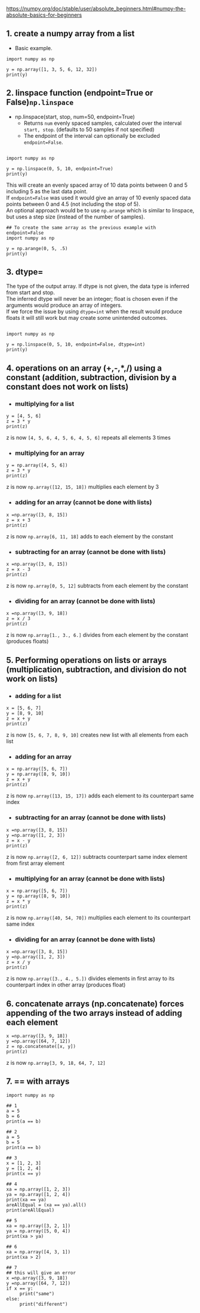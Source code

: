 https://numpy.org/doc/stable/user/absolute_beginners.html#numpy-the-absolute-basics-for-beginners

## 1. create a numpy array from a list

- Basic example.

```python3
import numpy as np

y = np.array([1, 3, 5, 6, 12, 32])
print(y)

```

## 2. linspace function (endpoint=True or False)`np.linspace`

- np.linspace(start, stop, num=50, endpoint=True)  
    - Returns `num` evenly spaced samples, calculated over the interval `start, stop`. (defaults to 50 samples if not specified)
    - The endpoint of the interval can optionally be excluded `endpoint=False`.
 
```python3

import numpy as np

y = np.linspace(0, 5, 10, endpoint=True)
print(y)

```

This will create an evenly spaced array of 10 data points between 0 and 5 including 5 as the last data point.  
If `endpoint=False` was used it would give an array of 10 evenly spaced data points between 0 and 4.5 (not including the stop of 5).  
An optional approach would be to use `np.arange` which is similar to linspace, but uses a step size (instead of the number of samples).

```python3
## To create the same array as the previous example with endpoint=False
import numpy as np

y = np.arange(0, 5, .5)
print(y)

```

## 3. dtype=

The type of the output array. If dtype is not given, the data type is inferred from start and stop.  
The inferred dtype will never be an integer; float is chosen even if the arguments would produce an array of integers.  
If we force the issue by using `dtype=int` when the result would produce floats it will still work but may create some unintended outcomes.

```python3

import numpy as np

y = np.linspace(0, 5, 10, endpoint=False, dtype=int)
print(y)

```

## 4. operations on an array (+,-,*,/) using a constant (addition, subtraction, division by a constant does not work on lists)

   - ### multiplying for a list
```python3 
y = [4, 5, 6]  
z = 3 * y
print(z)
```
z is now `[4, 5, 6, 4, 5, 6, 4, 5, 6]` repeats all elements 3 times
   
   - ### multiplying for an array
```python3
y = np.array([4, 5, 6])  
z = 3 * y
print(z)
```
z is now `np.array([12, 15, 18])` multiplies each element by 3
   
   - ### adding for an array (cannot be done with lists)
```python3
x =np.array([3, 8, 15])  
z = x + 3  
print(z)
```
z is now `np.array[6, 11, 18]` adds to each element by the constant
   
   - ### subtracting for an array (cannot be done with lists)
```python3
x =np.array([3, 8, 15])  
z = x - 3
print(z)
```
z is now `np.array[0, 5, 12]` subtracts from each element by the constant
   
   - ### dividing for an array (cannot be done with lists)
```python3 
x =np.array([3, 9, 18])  
z = x / 3
print(z)
```
z is now `np.array[1., 3., 6.]` divides from each element by the constant (produces floats)
   
## 5. Performing operations on lists or arrays (multiplication, subtraction, and division do not work on lists)

   - ### adding for a list
```python3 
x = [5, 6, 7]  
y = [8, 9, 10]  
z = x + y
print(z)
```
z is now `[5, 6, 7, 8, 9, 10]` creates new list with all elements from each list
   
   - ### adding for an array
```python3   
x = np.array([5, 6, 7])  
y = np.array([8, 9, 10])  
z = x + y
print(z)
```
z is now `np.array([13, 15, 17])` adds each element to its counterpart same index
   
   - ### subtracting for an array (cannot be done with lists)
```python3
x =np.array([3, 8, 15])  
y =np.array([1, 2, 3])  
z = x - y
print(z)
```
z is now `np.array([2, 6, 12])` subtracts counterpart same index element from first array element
   
   - ### multiplying for an array (cannot be done with lists)
```python3
x = np.array([5, 6, 7])  
y = np.array([8, 9, 10])  
z = x * y
print(z)
```
z is now `np.array([40, 54, 70])` multiplies each element to its counterpart same index
    
   - ### dividing for an array (cannot be done with lists)
```python3
x =np.array([3, 8, 15])  
y =np.array([1, 2, 3])  
z = x / y
print(z)
```
z is now `np.array([3., 4., 5.])` divides elements in first array to its counterpart index in other array (produces float)
   
## 6. concatenate arrays (np.concatenate) forces appending of the two arrays instead of adding each element

```python3
x =np.array([3, 9, 18])  
y =np.array([64, 7, 12])  
z = np.concatenate([x, y])
print(z)
``` 
z is now `np.array[3, 9, 18, 64, 7, 12]`
   
## 7. == with arrays

```python3
import numpy as np

## 1
a = 5
b = 6
print(a == b)

## 2
a = 5
b = 5
print(a == b)

## 3
x = [1, 2, 3]
y = [1, 2, 4]
print(x == y)

## 4
xa = np.array([1, 2, 3])
ya = np.array([1, 2, 4])
print(xa == ya)
areAllEqual = (xa == ya).all()
print(areAllEqual)

## 5
xa = np.array([3, 2, 1])
ya = np.array([5, 0, 4])
print(xa > ya)

## 6
xa = np.array([4, 3, 1])
print(xa > 2)

## 7
## this will give an error
x =np.array([3, 9, 18])
y =np.array([64, 7, 12])
if x == y:
     print("same")
else:
     print("different")

```
